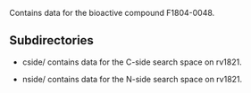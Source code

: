 Contains data for the bioactive compound F1804-0048.

## Subdirectories

- cside/ contains data for the C-side search space on rv1821.

- nside/ contains data for the N-side search space on rv1821.

